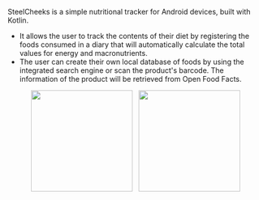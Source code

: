 SteelCheeks is a simple nutritional tracker for Android devices, built with Kotlin.

- It allows the user to track the contents of their diet by registering the foods consumed in a diary that will automatically calculate the total values for energy and macronutrients.
- The user can create their own local database of foods by using the integrated search engine or scan the product's barcode. The information of the product will be retrieved from Open Food Facts.


<p align="center">
<img src="https://github.com/user-attachments/assets/a22b42ff-9b60-4085-ab30-c9541c118a2b" width="200"> &nbsp
<img src="https://github.com/user-attachments/assets/d46afc3d-d327-445d-a47d-03b3e2de2f43" width="200">
</p>


